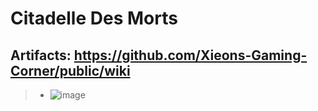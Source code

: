 # Citadelle Des Morts

## Artifacts: https://github.com/Xieons-Gaming-Corner/public/wiki
> * ![image](https://github.com/user-attachments/assets/227fc2c5-da52-4291-914c-5ddc47816977)
